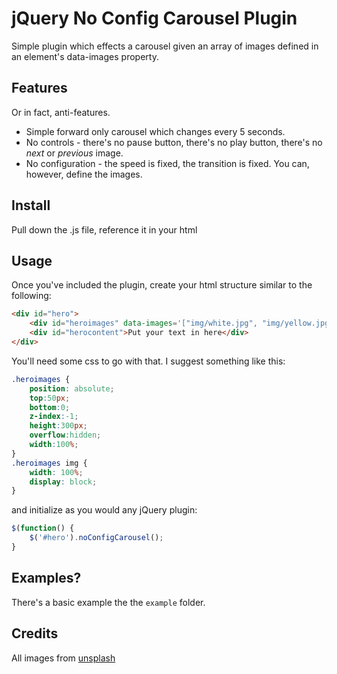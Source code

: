 # jQuery No Config Carousel Plugin

Simple plugin which effects a carousel given an array of images defined in an element's data-images property.

## Features

Or in fact, anti-features. 

* Simple forward only carousel which changes every 5 seconds.
* No controls - there's no pause button, there's no play button, there's no _next_ or _previous_ image.
* No configuration - the speed is fixed, the transition is fixed. You can, however, define the images. 


## Install

Pull down the .js file, reference it in your html

## Usage

Once you've included the plugin, create your html structure similar to the following:

```html
<div id="hero">
    <div id="heroimages" data-images='["img/white.jpg", "img/yellow.jpg"]'></div>
    <div id="herocontent">Put your text in here</div>
</div>
```

You'll need some css to go with that. I suggest something like this:

```css
.heroimages {
    position: absolute;
    top:50px;
    bottom:0;
    z-index:-1;
    height:300px;
    overflow:hidden;
    width:100%;
}
.heroimages img {
    width: 100%;
    display: block;
}
```


and initialize as you would any jQuery plugin:

```javascript
$(function() {
    $('#hero').noConfigCarousel();
}
```

## Examples?

There's a basic example the the `example` folder.

## Credits

All images from [unsplash](http://unsplash.com)
